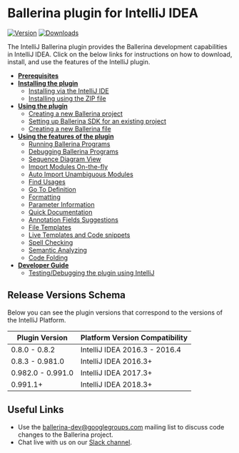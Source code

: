 
# Ballerina plugin for IntelliJ IDEA

[![Version](https://img.shields.io/jetbrains/plugin/v/9520-ballerina.svg)](https://plugins.jetbrains.com/plugin/9520-ballerina)
[![Downloads](https://img.shields.io/jetbrains/plugin/d/9520-ballerina.svg)](https://plugins.jetbrains.com/plugin/9520-ballerina)

The IntelliJ Ballerina plugin provides the Ballerina development capabilities in IntelliJ IDEA. Click on the below links for instructions on how to download, install, and use the features of the IntelliJ plugin.

- [**Prerequisites**](https://ballerina.io/learn/tools-ides/intellij-plugin/#prerequisites)
- [**Installing the plugin**](https://ballerina.io/learn/tools-ides/intellij-plugin/#installing-the-plugin)
    - [Installing via the IntelliJ IDE](https://ballerina.io/learn/tools-ides/intellij-plugin/#installing-via-the-intellij-ide)
    - [Installing using the ZIP file](https://ballerina.io/learn/tools-ides/intellij-plugin/#installing-using-the-zip-file)
- [**Using the plugin**](https://ballerina.io/learn/tools-ides/intellij-plugin/using-the-intellij-plugin/)
    - [Creating a new Ballerina project](https://ballerina.io/learn/tools-ides/intellij-plugin/using-the-intellij-plugin#creating-a-new-ballerina-project)
    - [Setting up Ballerina SDK for an existing project](https://ballerina.io/learn/tools-ides/intellij-plugin/using-the-intellij-plugin#setting-up-ballerina-sdk-for-an-existing-project)
    - [Creating a new Ballerina file](https://ballerina.io/learn/tools-ides/intellij-plugin/using-the-intellij-plugin/#creating-a-new-ballerina-file)
- [**Using the features of the plugin**](https://ballerina.io/learn/tools-ides/intellij-plugin/using-intellij-plugin-features/)
   - [Running Ballerina Programs](https://ballerina.io/learn/tools-ides/intellij-plugin/using-intellij-plugin-features#running-ballerina-programs)
    - [Debugging Ballerina Programs](https://ballerina.io/learn/tools-ides/intellij-plugin/using-intellij-plugin-features#debugging-ballerina-programs) 
    - [Sequence Diagram View](https://ballerina.io/learn/tools-ides/intellij-plugin/using-intellij-plugin-features#viewing-the-sequence-diagram)
    - [Import Modules On-the-fly](https://ballerina.io/learn/tools-ides/intellij-plugin/using-intellij-plugin-features#importing-modules-on-the-fly)
    - [Auto Import Unambiguous Modules](https://ballerina.io/learn/tools-ides/intellij-plugin/using-intellij-plugin-features#importing-unambiguous-modules)
    - [Find Usages](https://ballerina.io/learn/tools-ides/intellij-plugin/using-intellij-plugin-features#finding-usage)
    - [Go To Definition](https://ballerina.io/learn/tools-ides/intellij-plugin/using-intellij-plugin-features#viewing-definitions)
    - [Formatting](https://ballerina.io/learn/tools-ides/intellij-plugin/using-intellij-plugin-features#formatting-ballerina-codes)
    - [Parameter Information](https://ballerina.io/learn/tools-ides/intellij-plugin/using-intellij-plugin-features#viewing-details-of-parameters)
    - [Quick Documentation](https://ballerina.io/learn/tools-ides/intellij-plugin/using-intellij-plugin-features#viewing-documentation)
    - [Annotation Fields Suggestions](https://ballerina.io/learn/tools-ides/intellij-plugin/using-intellij-plugin-features#adding-annotation-fields-via-suggestions)
    - [File Templates](https://ballerina.io/learn/tools-ides/intellij-plugin/using-intellij-plugin-features#using-file-templates)
    - [Live Templates and Code snippets](https://ballerina.io/learn/tools-ides/intellij-plugin/using-intellij-plugin-features#using-code-snippet-templates)
    - [Spell Checking](https://ballerina.io/learn/tools-ides/intellij-plugin/using-intellij-plugin-features#checking-spellings)
    - [Semantic Analyzing](https://ballerina.io/learn/tools-ides/intellij-plugin/using-intellij-plugin-features#analyzing-semantics)
    - [Code Folding](https://ballerina.io/learn/tools-ides/intellij-plugin/using-intellij-plugin-features#code-folding) 
- [**Developer Guide**]((https://ballerina.io/learn/tools-ides/intellij-plugin/#developer-guide))
    - [Testing/Debugging the plugin using IntelliJ](https://ballerina.io/learn/tools-ides/intellij-plugin/using-intellij-plugin-features#testing/debugging-the-plugin-using-intellij)

## Release Versions Schema

Below you can see the plugin versions that correspond to the versions of the IntelliJ Platform.

| Plugin Version | Platform Version Compatibility |
|--- | --- |
| 0.8.0 - 0.8.2 | IntelliJ IDEA 2016.3 - 2016.4 |
| 0.8.3 - 0.981.0 | IntelliJ IDEA 2016.3+ |
| 0.982.0 - 0.991.0 | IntelliJ IDEA 2017.3+ |
| 0.991.1+ | IntelliJ IDEA 2018.3+ |

## Useful Links
* Use the ballerina-dev@googlegroups.com mailing list to discuss code changes to the Ballerina project.
* Chat live with us on our [Slack channel](https://ballerina.io/open-source/slack/).